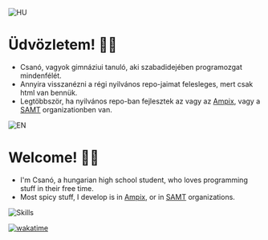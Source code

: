 ![HU](https://raw.githubusercontent.com/stevenrskelton/flag-icon/master/png/75/country-4x3/hu.png)

# Üdvözletem! 🙋‍♂️

- Csanó, vagyok gimnáziui tanuló, aki szabadidejében programozgat mindenfélét.
- Annyira visszanézni a régi nyilvános repo-jaimat felesleges, mert csak html van bennük.
- Legtöbbször, ha nyilvános repo-ban fejlesztek az vagy az [Ampix](https://github.com/Ampix), vagy a [SAMT](https://github.com/SAMT-Dev) organizationben van.

![EN](https://raw.githubusercontent.com/stevenrskelton/flag-icon/master/png/75/country-4x3/gb.png)

# Welcome! 🙋‍♂️

- I'm Csanó, a hungarian high school student, who loves programming stuff in their free time.
- Most spicy stuff, I develop is in [Ampix](https://github.com/Ampix), or in [SAMT](https://github.com/SAMT-Dev) organizations.
  
![Skills](https://skillicons.dev/icons?i=windows,linux,vscode,docker,tauri,svelte,vue,nuxt,tailwind,js,ts,vite,nodejs,pnpm,bun,rust,mysql,arduino,github,discord,discordjs)

[![wakatime](https://wakatime.com/badge/user/018b34a5-494d-4b90-92a7-a8796d1abba0.svg)](https://wakatime.com/@018b34a5-494d-4b90-92a7-a8796d1abba0)
